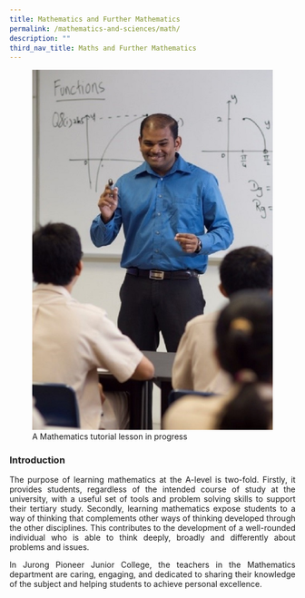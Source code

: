 ```yaml
---
title: Mathematics and Further Mathematics
permalink: /mathematics-and-sciences/math/
description: ""
third_nav_title: Maths and Further Mathematics
---
```

<div align="justify">
<figure>
<img src="/images/JPJC%20Experience/Curriculum/Mathematics%20and%20Sciences/Maths%20and%20Further%20Maths/pic1.jpg">
<figcaption>
A Mathematics tutorial lesson in progress</figcaption></figure>

<h3><strong>Introduction</strong></h3>
<p>
The purpose of learning mathematics at the A-level is two-fold. Firstly, it provides students, regardless of the intended course of study at the university, with a useful set of tools and problem solving skills to support their tertiary study. Secondly, learning mathematics expose students to a way of thinking that complements other ways of thinking developed through the other disciplines. This contributes to the development of a well-rounded individual who is able to think deeply, broadly and differently about problems and issues.</p>

<p>
In Jurong Pioneer Junior College, the teachers in the Mathematics department are caring, engaging, and dedicated to sharing their knowledge of the subject and helping students to achieve personal excellence.</p>